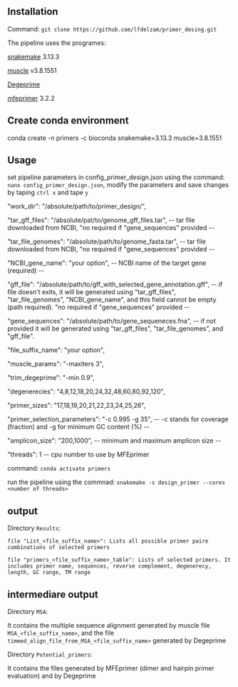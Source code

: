 ## Installation ##
Command: `git clone https://github.com/lfdelzam/primer_desing.git`

The pipeline uses the programes:

[snakemake](https://snakemake.github.io) 3.13.3

[muscle](http://www.drive5.com/muscle) v3.8.1551

[Degeprime](https://github.com/andand/DEGEPRIME)

[mfeprimer](https://github.com/quwubin/MFEprimer-3.0/releases/tag/v3.2.2) 3.2.2
	
## Create conda environment ##

conda create -n primers -c bioconda snakemake=3.13.3 muscle=3.8.1551

## Usage ##

set pipeline parameters in config_primer_design.json using the command: `nano config_primer_design.json`, 
modify the parameters and save changes by taping `ctrl x` and tape `y`

  "work_dir": "/absolute/path/to/primer_design/",
  
  "tar_gff_files": "/absolute/pat/to/genome_gff_files.tar",   -- tar file downloaded from NCBI, "no required if "gene_sequences" provided --
  
  "tar_file_genomes": "/absolute/path/to/genome_fasta.tar",   -- tar file downloaded from NCBI, "no required if "gene_sequences" provided --
  
  "NCBI_gene_name": "your option", -- NCBI name of the target gene (required) --
  
  "gff_file": "/absolute/path/to/gff_with_selected_gene_annotation.gff", -- if file doesn't exits, it will be generated using "tar_gff_files", "tar_file_genomes", "NCBI_gene_name", and this field cannot be empty (path required). "no required if "gene_sequences" provided --
    
  "gene_sequences": "/absolute/path/to/gene_sequeneces.fna",  -- if not provided it will be generated using "tar_gff_files", "tar_file_genomes", and "gff_file". 
  
  "file_suffix_name": "your option",
  
  "muscle_params": "-maxiters 3",
  
  "trim_degeprime": "-min 0.9",
  
  "degenerecies": "4,8,12,18,20,24,32,48,60,80,92,120",
  
  "primer_sizes": "17,18,19,20,21,22,23,24,25,26",
  
  "primer_selection_parameters": "-c 0.995 -g 35", -- -c stands for coverage (fraction) and -g for minimum GC content (%) --
  
  "amplicon_size": "200,1000", -- minimum and maximum amplicon size --

  "threads": 1 -- cpu number to use by MFEprimer

command: 
`conda activate primers`

run the pipeline using the commnad: 
`snakemake -s design_primer --cores <number of threads>`

## output ##

Directory `Results`:

	file "List_<file_suffix_name>": Lists all possible primer paire combinations of selected primers	
		
	file "primers_<file_suffix_name>_table": Lists of selected primers. It includes primer name, sequences, reverse complement, degenerecy, length, GC range, TM range


## intermediare output ##

Directory `MSA`: 

It contains the multiple sequence alignment generated by muscle file `MSA_<file_suffix_name>`, and the file `timmed_align_file_from_MSA_<file_suffix_name>` generated by Degeprime

Directory `Potential_primers`: 

It contains the files generated by MFEprimer (dimer and hairpin primer evaluation) and by Degeprime

